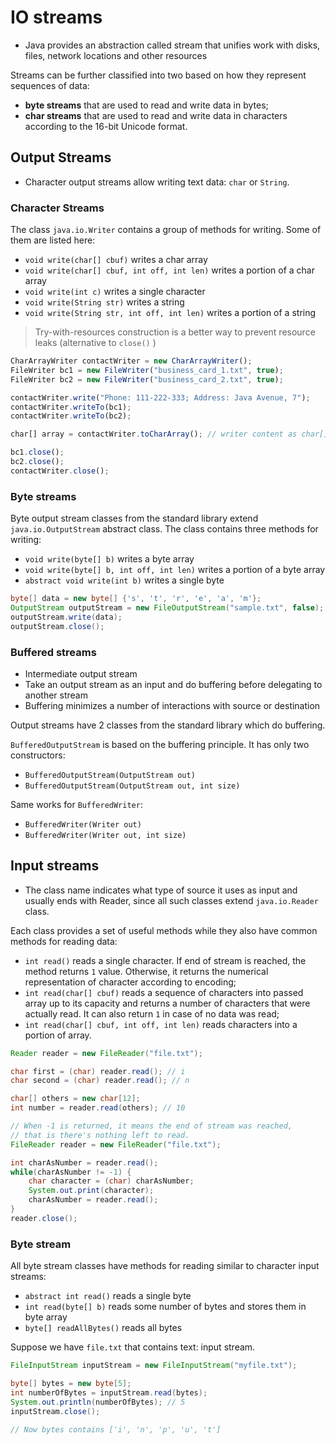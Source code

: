 # IO streams

- Java provides an abstraction called stream that unifies work with disks, files, network locations and other resources

Streams can be further classified into two based on how they represent sequences of data:

- **byte streams** that are used to read and write data in bytes;
- **char streams** that are used to read and write data in characters according to the 16-bit Unicode format.

## Output Streams

- Character output streams allow writing text data: `char` or `String`.

### Character Streams

The class `java.io.Writer` contains a group of methods for writing. Some of them are listed here:

- `void write(char[] cbuf)` writes a char array
- `void write(char[] cbuf, int off, int len)` writes a portion of a char array
- `void write(int c)` writes a single character
- `void write(String str)` writes a string
- `void write(String str, int off, int len)` writes a portion of a string

> Try-with-resources construction is a better way to prevent resource leaks (alternative to `close()` )

```jsx
CharArrayWriter contactWriter = new CharArrayWriter();
FileWriter bc1 = new FileWriter("business_card_1.txt", true);
FileWriter bc2 = new FileWriter("business_card_2.txt", true);

contactWriter.write("Phone: 111-222-333; Address: Java Avenue, 7");
contactWriter.writeTo(bc1);
contactWriter.writeTo(bc2);

char[] array = contactWriter.toCharArray(); // writer content as char[]

bc1.close();
bc2.close();
contactWriter.close();
```

### Byte streams

Byte output stream classes from the standard library extend `java.io.OutputStream` abstract class. The class contains
 three methods for writing:

- `void write(byte[] b)` writes a byte array
- `void write(byte[] b, int off, int len)` writes a portion of a byte array
- `abstract void write(int b)` writes a single byte

```java
byte[] data = new byte[] {'s', 't', 'r', 'e', 'a', 'm'};
OutputStream outputStream = new FileOutputStream("sample.txt", false);
outputStream.write(data);
outputStream.close();
```

### Buffered streams

- Intermediate output stream
- Take an output stream as an input and do buffering before delegating to another stream
- Buffering minimizes a number of interactions with source or destination

Output streams have 2 classes from the standard library which do buffering.

`BufferedOutputStream` is based on the buffering principle. It has only two constructors:

- `BufferedOutputStream(OutputStream out)`
- `BufferedOutputStream(OutputStream out, int size)`

Same works for `BufferedWriter`:

- `BufferedWriter(Writer out)`
- `BufferedWriter(Writer out, int size)`

## Input streams

- The class name indicates what type of source it uses as input and usually ends with Reader, since all such classes extend `java.io.Reader` class.

Each class provides a set of useful methods while they also have common methods for reading data:

- `int read()` reads a single character. If end of stream is reached, the method returns `1` value. Otherwise, it
 returns the numerical representation of character according to encoding;
- `int read(char[] cbuf)` reads a sequence of characters into passed array up to its capacity and returns a number of
 characters that were actually read. It can also return `1` in case of no data was read;
- `int read(char[] cbuf, int off, int len)` reads characters into a portion of array.

```java
Reader reader = new FileReader("file.txt");

char first = (char) reader.read(); // i
char second = (char) reader.read(); // n

char[] others = new char[12];
int number = reader.read(others); // 10
```

```java
// When -1 is returned, it means the end of stream was reached, 
// that is there's nothing left to read.
FileReader reader = new FileReader("file.txt");

int charAsNumber = reader.read();
while(charAsNumber != -1) {
    char character = (char) charAsNumber;
    System.out.print(character);
    charAsNumber = reader.read();
}
reader.close();
```

### Byte stream

All byte stream classes have methods for reading similar to character input streams:

- `abstract int read()` reads a single byte
- `int read(byte[] b)` reads some number of bytes and stores them in byte array
- `byte[] readAllBytes()` reads all bytes

Suppose we have `file.txt` that contains text: input stream.

```java
FileInputStream inputStream = new FileInputStream("myfile.txt");

byte[] bytes = new byte[5];
int numberOfBytes = inputStream.read(bytes);
System.out.println(numberOfBytes); // 5
inputStream.close();

// Now bytes contains ['i', 'n', 'p', 'u', 't']
```